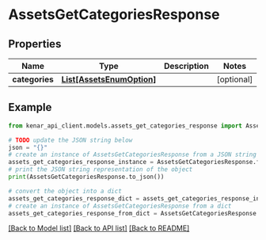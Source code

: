 # AssetsGetCategoriesResponse


## Properties

Name | Type | Description | Notes
------------ | ------------- | ------------- | -------------
**categories** | [**List[AssetsEnumOption]**](AssetsEnumOption.md) |  | [optional] 

## Example

```python
from kenar_api_client.models.assets_get_categories_response import AssetsGetCategoriesResponse

# TODO update the JSON string below
json = "{}"
# create an instance of AssetsGetCategoriesResponse from a JSON string
assets_get_categories_response_instance = AssetsGetCategoriesResponse.from_json(json)
# print the JSON string representation of the object
print(AssetsGetCategoriesResponse.to_json())

# convert the object into a dict
assets_get_categories_response_dict = assets_get_categories_response_instance.to_dict()
# create an instance of AssetsGetCategoriesResponse from a dict
assets_get_categories_response_from_dict = AssetsGetCategoriesResponse.from_dict(assets_get_categories_response_dict)
```
[[Back to Model list]](../README.md#documentation-for-models) [[Back to API list]](../README.md#documentation-for-api-endpoints) [[Back to README]](../README.md)


